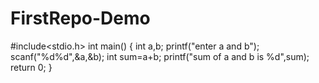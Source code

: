 # FirstRepo-Demo
#include<stdio.h>
int main()
{
int a,b;
printf("enter a and b");
scanf("%d%d",&a,&b);
int sum=a+b;
printf("sum of a and b is %d",sum);
return 0;
}
